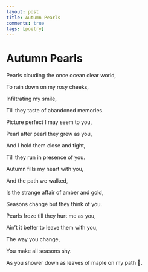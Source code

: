 ```yaml
---
layout: post
title: Autumn Pearls
comments: true
tags: [poetry]
---
```


# Autumn Pearls

Pearls clouding the once ocean clear world,

To rain down on my rosy cheeks,

Infiltrating my smile,

Till they taste of abandoned memories.

Picture perfect I may seem to you,

Pearl after pearl they grew as you,

And I hold them close and tight,

Till they run in presence of you.

Autumn fills my heart with you,

And the path we walked,

Is the strange affair of amber and gold,

Seasons change but they think of you.

Pearls froze till they hurt me as you,

Ain’t it better to leave them with you,

The way you change,

You make all seasons shy.

As you shower down as leaves of maple on my path 🍁.
